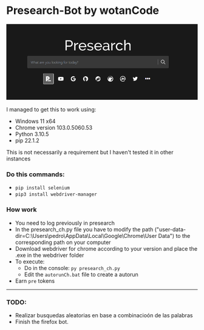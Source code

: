 # Presearch-Bot by wotanCode

![presearch](presearch.png)

I managed to get this to work using:
- Windows 11 x64
- Chrome version 103.0.5060.53
- Python 3.10.5
- pip 22.1.2

This is not necessarily a requirement but I haven't tested it in other instances

### Do this commands:
- `pip install selenium`
- `pip3 install webdriver-manager`

### How work
- You need to log previously in presearch
- In the presearch_ch.py file you have to modify the path ("user-data-dir=C:\\Users\\pedro\\AppData\\Local\\Google\\Chrome\\User Data") to the corresponding path on your computer
- Download webdriver for chrome according to your version and place the .exe in the webdriver folder
- To execute:
  * Do in the console: `py presearch_ch.py`
  * Edit the `autorunCh.bat` file to create a autorun
- Earn `pre` tokens

<hr/>

### TODO:
- Realizar busquedas aleatorias en base a combinacioón de las palabras
- Finish the firefox bot.
